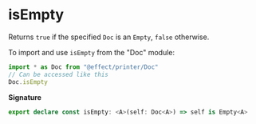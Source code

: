 # isEmpty

Returns `true` if the specified `Doc` is an `Empty`, `false` otherwise.

To import and use `isEmpty` from the "Doc" module:

```ts
import * as Doc from "@effect/printer/Doc"
// Can be accessed like this
Doc.isEmpty
```

**Signature**

```ts
export declare const isEmpty: <A>(self: Doc<A>) => self is Empty<A>
```
